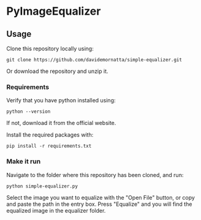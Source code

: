 # PyImageEqualizer

## Usage
Clone this repository locally using:
```
git clone https://github.com/davidemornatta/simple-equalizer.git
```
Or download the repository and unzip it.

### Requirements
Verify that you have python installed using:
```
python --version
```
If not, download it from the official website.

Install the required packages with:
```
pip install -r requirements.txt
```

### Make it run
Navigate to the folder where this repository has been cloned, and run:
```
python simple-equalizer.py
```
Select the image you want to equalize with the "Open File" button, or copy and paste the path in the entry box.
Press "Equalize" and you will find the equalized image in the equalizer folder.
